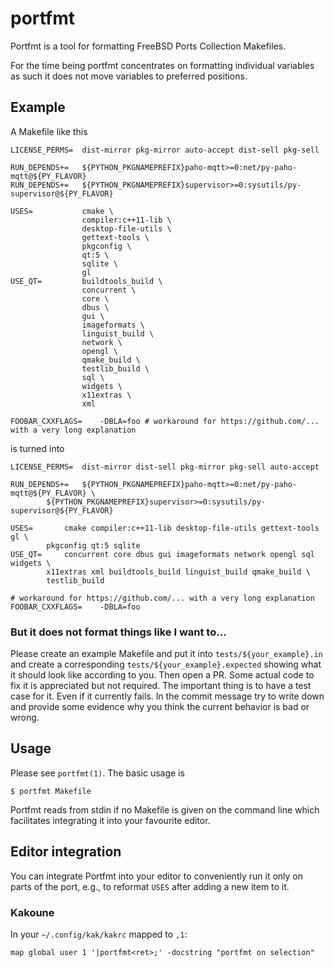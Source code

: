 # portfmt

Portfmt is a tool for formatting FreeBSD Ports Collection Makefiles.

For the time being portfmt concentrates on formatting individual
variables as such it does not move variables to preferred positions.

## Example

A Makefile like this
```
LICENSE_PERMS=  dist-mirror pkg-mirror auto-accept dist-sell pkg-sell

RUN_DEPENDS+=   ${PYTHON_PKGNAMEPREFIX}paho-mqtt>=0:net/py-paho-mqtt@${PY_FLAVOR}
RUN_DEPENDS+=   ${PYTHON_PKGNAMEPREFIX}supervisor>=0:sysutils/py-supervisor@${PY_FLAVOR}

USES=           cmake \
                compiler:c++11-lib \
                desktop-file-utils \
                gettext-tools \
                pkgconfig \
                qt:5 \
                sqlite \
                gl
USE_QT=         buildtools_build \
                concurrent \
                core \
                dbus \
                gui \
                imageformats \
                linguist_build \
                network \
                opengl \
                qmake_build \
                testlib_build \
                sql \
                widgets \
                x11extras \
                xml

FOOBAR_CXXFLAGS=	-DBLA=foo # workaround for https://github.com/... with a very long explanation
```
is turned into
```
LICENSE_PERMS=	dist-mirror dist-sell pkg-mirror pkg-sell auto-accept

RUN_DEPENDS+=	${PYTHON_PKGNAMEPREFIX}paho-mqtt>=0:net/py-paho-mqtt@${PY_FLAVOR} \
		${PYTHON_PKGNAMEPREFIX}supervisor>=0:sysutils/py-supervisor@${PY_FLAVOR}

USES=		cmake compiler:c++11-lib desktop-file-utils gettext-tools gl \
		pkgconfig qt:5 sqlite
USE_QT=		concurrent core dbus gui imageformats network opengl sql widgets \
		x11extras xml buildtools_build linguist_build qmake_build \
		testlib_build

# workaround for https://github.com/... with a very long explanation
FOOBAR_CXXFLAGS=	-DBLA=foo
```

### But it does not format things like I want to...

Please create an example Makefile and put it into
`tests/${your_example}.in` and create a corresponding
`tests/${your_example}.expected` showing what it should look like
according to you.  Then open a PR.  Some actual code to fix it is
appreciated but not required.  The important thing is to have a
test case for it.  Even if it currently fails.  In the commit message
try to write down and provide some evidence why you think the current
behavior is bad or wrong.

## Usage

Please see `portfmt(1)`. The basic usage is
```
$ portfmt Makefile
```
Portfmt reads from stdin if no Makefile is given on the command
line which facilitates integrating it into your favourite editor.

## Editor integration

You can integrate Portfmt into your editor to conveniently run it
only on parts of the port, e.g., to reformat `USES` after adding a
new item to it.

### Kakoune

In your `~/.config/kak/kakrc` mapped to `,1`:
```
map global user 1 '|portfmt<ret>;' -docstring "portfmt on selection"
```

